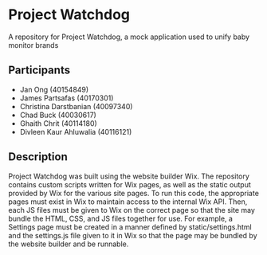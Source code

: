 # Project Watchdog
A repository for Project Watchdog, a mock application used to unify baby monitor brands

## Participants
* Jan Ong (40154849)
* James Partsafas (40170301)
* Christina Darstbanian (40097340)
* Chad Buck (40030617)
* Ghaith Chrit (40114180)
* Divleen Kaur Ahluwalia (40116121)

## Description 
Project Watchdog was built using the website builder Wix. The repository contains custom scripts written for Wix pages, as well as the static output provided by Wix for the various site pages. To run this code, the appropriate pages must exist in Wix to maintain access to the internal Wix API. Then, each JS files must be given to Wix on the correct page so that the site may bundle the HTML, CSS, and JS files together for use. For example, a Settings page must be created in a manner defined by static/settings.html and the settings.js file given to it in Wix so that the page may be bundled by the website builder and be runnable.
